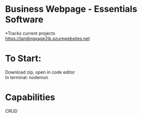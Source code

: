 # Business Webpage - Essentials Software
*Tracks current projects <br>
https://landingpage2jb.azurewebsites.net

# To Start: <br>
Download zip, open in code editor <br>
In terminal: nodemon

# Capabilities <br>
CRUD <br>
